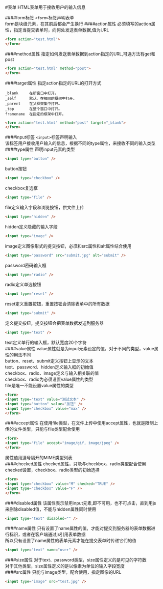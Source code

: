 #表单
HTML表单用于接收用户的输入信息
 
####form标签
`<form>`标签声明表单         
form是块级元素，在其前后都会产生换行
####action属性
必须填写的action属性，指定当提交表单时，向何处发送表单数据,值为URL
```html
<form action="test.html">
</form>     
```
####method属性
指定如何发送表单数据到action指定的URL,可选方法有get和post
```html
<form action="test.html" method="post">
</form>     
```
####target属性
指定action指定的URL的打开方式
```text
_blank     在新窗口中打开。
_self      默认。在相同的框架中打开。
_parent    在父框架集中打开。
_top       在整个窗口中打开。
framename  在指定的框架中打开。
```
```html
<form action="test.html" method="post" target="_blank">
</form>     
```
####input标签
`<input>`标签声明输入         
该标签用户接收用户输入的信息，根据不同的type属性，来接收不同的输入类型            
####type属性
声明input元素的类型          
```html
<input type="button" />
```
button按钮
```html
<input type="checkbox" />
```
checkbox复选框
```html
<input type="file" />
```
file定义输入字段和浏览按钮，供文件上传 
```html
<input type="hidden" />
```
hidden定义隐藏的输入字段         
```html
<input type="image" />
```
image定义图像形式的提交按钮，必须和src属性和alt属性结合使用
```html
<input type="password" src="submit.jpg" alt="submit" />
```
password密码输入框
```html
<input type="radio" />
```
radio定义单选按钮
```html
<input type="reset" />
```
reset定义重置按钮，重置按钮会清除表单中的所有数据
```html
<input type="submit" />
```
定义提交按钮，提交按钮会把表单数据发送到服务器
```html
<input type="text" />
```
text定义单行的输入框，默认宽度20个字符        
####value属性
value属性就是为input元素设定的值，对于不同的类型，value属性的用法不同            
button、reset、submit定义按钮上显示的文本         
text、password、hidden定义输入框的初始值       
checkbox、radio、image定义与输入相关联的值          
checkbox、radio为必须设置value属性的类型       
file是唯一不能设置value属性的类型        
```html
<form>
<input type="text" value="测试文本" />
<input type="button" value="按钮" />
<input type="checkbox" value="max" />
</form>
```
####accept属性
在使用file类型，在文件上传中使用accept属性，也就是限制上传的文件类型，只能与file类型配合使用
```html
<form>
<input type="file" accept="image/gif, image/jpeg" />
</form>
```
属性值用逗号隔开的MIME类型列表          
####checked属性
checked属性，只能与checkbox、radio类型配合使用      
checked设置，checkbox、radio类型的初始选择         
```html
<form>
<input type="checkbox" value="M" checked="TRUE" />
<input type="checkbox" value="F" />
</form>
```
####disabled属性
该属性表示禁用input元素,即不可用，也不可点击，直到用js来删除disabled值，不能与hidden属性同时使用
```html
<input type="text" disabled="" />
```
####name属性
只有设置了name属性的值，才能对提交到服务器的表单数据进行标识，或者在客户端通过js引用表单数据          
所以只有设置了name属性的表单元素才能在提交表单时传递它们的值          
```html
<input type="text" name="user" />
```
####size属性
对于text、password类型，size属性定义的是可见的字符数         
对于其他类型，size属性定义的是以像素为单位的输入字段宽度               
####src属性
只能与image类型，配合使用，指定图像的URL         
```html
<input type="image" src="test.jpg" />
```

